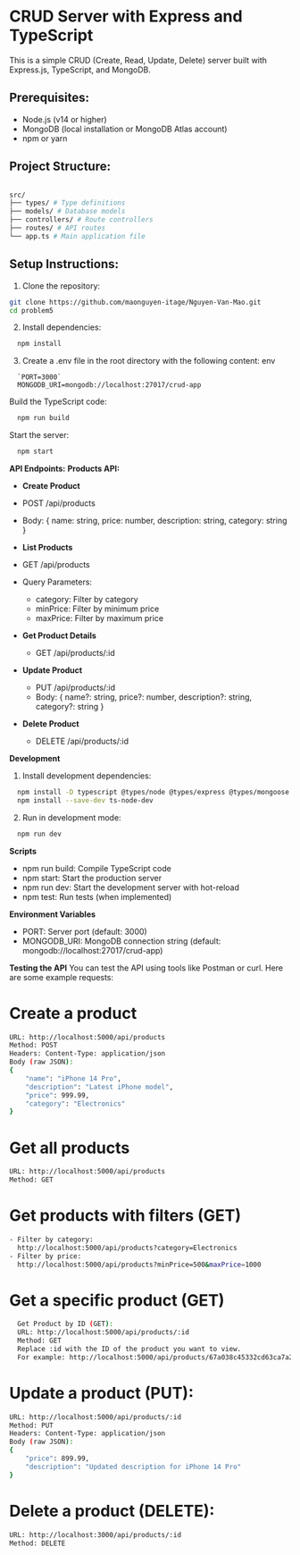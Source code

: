 # CRUD Server with Express and TypeScript

This is a simple CRUD (Create, Read, Update, Delete) server built with Express.js, TypeScript, and MongoDB.

## Prerequisites:

-   Node.js (v14 or higher)
-   MongoDB (local installation or MongoDB Atlas account)
-   npm or yarn

## Project Structure:

```bash

src/
├── types/ # Type definitions
├── models/ # Database models
├── controllers/ # Route controllers
├── routes/ # API routes
└── app.ts # Main application file
```

## Setup Instructions:

1. Clone the repository:

```bash
git clone https://github.com/maonguyen-itage/Nguyen-Van-Mao.git
cd problem5
```

2. Install dependencies:

```bash
  npm install
```

3. Create a .env file in the root directory with the following content:
   env

```
  `PORT=3000`
  MONGODB_URI=mongodb://localhost:27017/crud-app
```

Build the TypeScript code:

```bash
  npm run build
```

Start the server:

```bash
  npm start
```

**API Endpoints:**
**Products API:**

-   **Create Product**
-   POST /api/products
-   Body: { name: string, price: number, description: string, category: string }

-   **List Products**
-   GET /api/products
-   Query Parameters:

    -   category: Filter by category
    -   minPrice: Filter by minimum price
    -   maxPrice: Filter by maximum price

-   **Get Product Details**
    -   GET /api/products/:id
-   **Update Product**

    -   PUT /api/products/:id
    -   Body: { name?: string, price?: number, description?: string, category?: string }

-   **Delete Product**
    -   DELETE /api/products/:id

**Development**

1. Install development dependencies:

```bash
  npm install -D typescript @types/node @types/express @types/mongoose
  npm install --save-dev ts-node-dev
```

2. Run in development mode:

```bash
  npm run dev
```

**Scripts**

-   npm run build: Compile TypeScript code
-   npm start: Start the production server
-   npm run dev: Start the development server with hot-reload
-   npm test: Run tests (when implemented)

**Environment Variables**

-   PORT: Server port (default: 3000)
-   MONGODB_URI: MongoDB connection string (default: mongodb://localhost:27017/crud-app)

**Testing the API**
You can test the API using tools like Postman or curl. Here are some example requests:

# Create a product

```bash
URL: http://localhost:5000/api/products
Method: POST
Headers: Content-Type: application/json
Body (raw JSON):
{
    "name": "iPhone 14 Pro",
    "description": "Latest iPhone model",
    "price": 999.99,
    "category": "Electronics"
}
```

# Get all products

```bash
URL: http://localhost:5000/api/products
Method: GET
```

# Get products with filters (GET)

```bash
- Filter by category:
  http://localhost:5000/api/products?category=Electronics
- Filter by price:
  http://localhost:5000/api/products?minPrice=500&maxPrice=1000
```

# Get a specific product (GET)

```bash
  Get Product by ID (GET):
  URL: http://localhost:5000/api/products/:id
  Method: GET
  Replace :id with the ID of the product you want to view.
  For example: http://localhost:5000/api/products/67a038c45332cd63ca7a2701
```

# Update a product (PUT):

```bash
URL: http://localhost:5000/api/products/:id
Method: PUT
Headers: Content-Type: application/json
Body (raw JSON):
{
    "price": 899.99,
    "description": "Updated description for iPhone 14 Pro"
}

```

# Delete a product (DELETE):

```bash
URL: http://localhost:3000/api/products/:id
Method: DELETE
```
